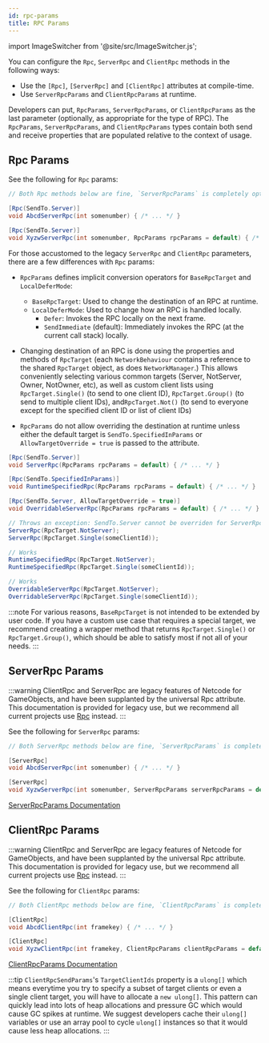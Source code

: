 ```yaml
---
id: rpc-params
title: RPC Params
---
```

import ImageSwitcher from '@site/src/ImageSwitcher.js';

You can configure the `Rpc`,  `ServerRpc` and `ClientRpc` methods in the following ways: 
* Use the `[Rpc]`, `[ServerRpc]` and `[ClientRpc]` attributes at compile-time.
* Use `ServerRpcParams` and `ClientRpcParams` at runtime.

Developers can put, `RpcParams`, `ServerRpcParams`, or `ClientRpcParams` as the last parameter (optionally, as appropriate for the type of RPC). The `RpcParams`, `ServerRpcParams`, and `ClientRpcParams` types contain both send and receive properties that are populated relative to the context of usage.


## Rpc Params

See the following for `Rpc` params:

```csharp
// Both Rpc methods below are fine, `ServerRpcParams` is completely optional

[Rpc(SendTo.Server)]
void AbcdServerRpc(int somenumber) { /* ... */ }

[Rpc(SendTo.Server)]
void XyzwServerRpc(int somenumber, RpcParams rpcParams = default) { /* ... */ }
```

For those accustomed to the legacy `ServerRpc` and `ClientRpc` parameters, there are a few differences with `Rpc` params:

- `RpcParams` defines implicit conversion operators for `BaseRpcTarget`  and `LocalDeferMode`:
  - `BaseRpcTarget`: Used to change the destination of an RPC at runtime.
  - `LocalDeferMode`: Used to change how an RPC is handled locally.
    - `Defer`: Invokes the RPC locally on the next frame.
    - `SendImmediate` (default): Immediately invokes the RPC (at the current call stack) locally.

- Changing destination of an RPC is done using the properties and methods of `RpcTarget` (each `NetworkBehaviour` contains a reference to the shared `RpcTarget` object, as does `NetworkManager`.) This allows conveniently selecting various common targets (Server, NotServer, Owner, NotOwner, etc), as well as custom client lists using `RpcTarget.Single()` (to send to one client ID), `RpcTarget.Group()` (to send to multiple client IDs),  and`RpcTarget.Not()` (to send to everyone except for the specified client ID or list of client IDs)
- `RpcParams` do not allow overriding the destination at runtime unless either the default target is `SendTo.SpecifiedInParams` or `AllowTargetOverride = true` is passed to the attribute.

```csharp
[Rpc(SendTo.Server)]
void ServerRpc(RpcParams rpcParams = default) { /* ... */ }

[Rpc(SendTo.SpecifiedInParams)]
void RuntimeSpecifiedRpc(RpcParams rpcParams = default) { /* ... */ }

[Rpc(SendTo.Server, AllowTargetOverride = true)]
void OverridableServerRpc(RpcParams rpcParams = default) { /* ... */ }

// Throws an exception: SendTo.Server cannot be overriden for ServerRpc
ServerRpc(RpcTarget.NotServer);
ServerRpc(RpcTarget.Single(someClientId));

// Works
RuntimeSpecifiedRpc(RpcTarget.NotServer);
RuntimeSpecifiedRpc(RpcTarget.Single(someClientId));

// Works
OverridableServerRpc(RpcTarget.NotServer);
OverridableServerRpc(RpcTarget.Single(someClientId));
```

:::note
For various reasons, `BaseRpcTarget` is not intended to be extended by user code. If you have a custom use case that requires a special target, we recommend creating a wrapper method that returns `RpcTarget.Single()` or `RpcTarget.Group()`, which should be able to satisfy most if not all of your needs.
:::

## ServerRpc Params

:::warning
ClientRpc and ServerRpc are legacy features of Netcode for GameObjects, and have been supplanted by the universal Rpc attribute. This documentation is provided for legacy use, but we recommend all current projects use [Rpc](rpc.md) instead.
:::

See the following for `ServerRpc` params:

``` csharp
// Both ServerRpc methods below are fine, `ServerRpcParams` is completely optional

[ServerRpc]
void AbcdServerRpc(int somenumber) { /* ... */ }

[ServerRpc]
void XyzwServerRpc(int somenumber, ServerRpcParams serverRpcParams = default) { /* ... */ }
```

[ServerRpcParams Documentation](https://docs.unity3d.com/Packages/com.unity.netcode.gameobjects@latest?subfolder=/api/Unity.Netcode.ServerRpcParams.html)

## ClientRpc Params

:::warning
ClientRpc and ServerRpc are legacy features of Netcode for GameObjects, and have been supplanted by the universal Rpc attribute. This documentation is provided for legacy use, but we recommend all current projects use [Rpc](rpc.md) instead.
:::

See the following for `ClientRpc` params:

```csharp
// Both ClientRpc methods below are fine, `ClientRpcParams` is completely optional

[ClientRpc]
void AbcdClientRpc(int framekey) { /* ... */ }

[ClientRpc]
void XyzwClientRpc(int framekey, ClientRpcParams clientRpcParams = default) { /* ... */ }
```

[ClientRpcParams Documentation](https://docs.unity3d.com/Packages/com.unity.netcode.gameobjects@latest?subfolder=/api/Unity.Netcode.ClientRpcParams.html)

:::tip
`ClientRpcSendParams`'s `TargetClientIds` property is a `ulong[]` which means everytime you try to specify a subset of target clients or even a single client target, you will have to allocate a `new ulong[]`. This pattern can quickly lead into lots of heap allocations and pressure GC which would cause GC spikes at runtime. We suggest developers cache their `ulong[]` variables or use an array pool to cycle `ulong[]` instances so that it would cause less heap allocations.
:::

